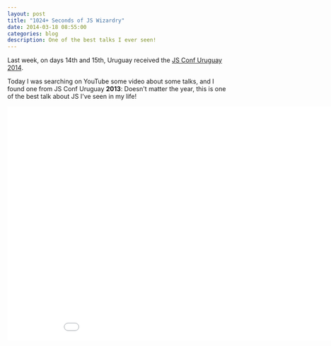```yaml
---
layout: post
title: "1024+ Seconds of JS Wizardry"
date: 2014-03-18 08:55:00
categories: blog
description: One of the best talks I ever seen!
---
```


<div class="wrapper" markdown="1">
Last week, on days 14th and 15th, Uruguay received the <a href="http://jsconf.uy/" target="_blank">JS Conf Uruguay 2014</a>.

Today I was searching on YouTube some video about some talks, and I found one from JS Conf Uruguay **2013**:
Doesn't matter the year, this is one of the best talk about JS I've seen in my life!

<iframe width="944" height="531" src="//www.youtube.com/embed/RTxtiLp1C8Y" frameborder="0" allowfullscreen></iframe>
</div>
